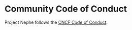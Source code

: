 # Community Code of Conduct

Project Nephe follows the [CNCF Code of Conduct](https://github.com/cncf/foundation/blob/master/code-of-conduct.md).